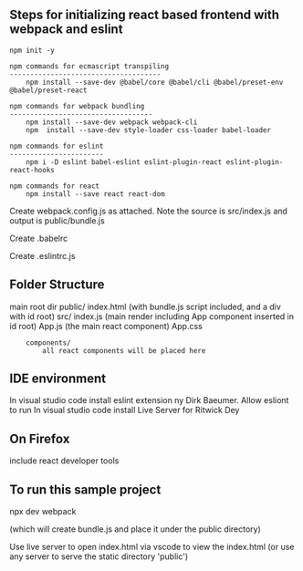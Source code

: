 

Steps for initializing react based frontend with webpack and eslint
----------------------------------------------------------------------
    npm init -y
    
    npm commands for ecmascript transpiling
    -------------------------------------
        npm install --save-dev @babel/core @babel/cli @babel/preset-env @babel/preset-react

    npm commands for webpack bundling
    -----------------------------------
        npm install --save-dev webpack webpack-cli 
        npm  install --save-dev style-loader css-loader babel-loader

    npm commands for eslint
    -----------------------
        npm i -D eslint babel-eslint eslint-plugin-react eslint-plugin-react-hooks

    npm commands for react
        npm install --save react react-dom


Create webpack.config.js as attached. Note the source is src/index.js and output is public/bundle.js

Create  .babelrc

Create .eslintrc.js


Folder Structure
------------------
main root dir
    public/
        index.html (with bundle.js script included, and a div with id root)
    src/
        index.js (main render including App component inserted in id root)
        App.js (the main react component)
        App.css

        components/
            all react components will be placed here

IDE environment
----------------------
In visual studio code install eslint extension ny Dirk Baeumer. Allow esliont to run
In visual studio code install Live Server for Ritwick Dey

On Firefox
------------
include react developer tools

To run this sample project
---------------------------
npx dev webpack

(which will create bundle.js and place it under the public directory)

Use live server to open index.html via vscode to view the index.html (or use any server to serve the static directory 'public')



